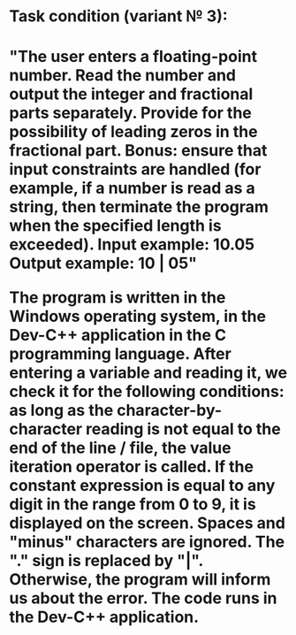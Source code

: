 <h1>Task condition (variant № 3):<h1>
"The user enters a floating-point number. 
Read the number and output the integer and fractional parts separately.
Provide for the possibility of leading zeros in the fractional part.
Bonus: ensure that input constraints
are handled (for example, if a number is read as a string, then terminate the program when the specified length is exceeded).
Input example: 10.05
Output example: 10 | 05"

The program is written in the Windows operating system, in the Dev-C++ application in the C programming language.
After entering a variable and reading it, we check it for the following conditions:
as long as the character-by-character reading is not equal to the end of the line / file, the value iteration operator is called.
If the constant expression is equal to any digit in the range from 0 to 9, it is displayed on the screen.
Spaces and "minus" characters are ignored.
The "." sign is replaced by "|". Otherwise, the program will inform us about the error.
The code runs in the Dev-C++ application.
